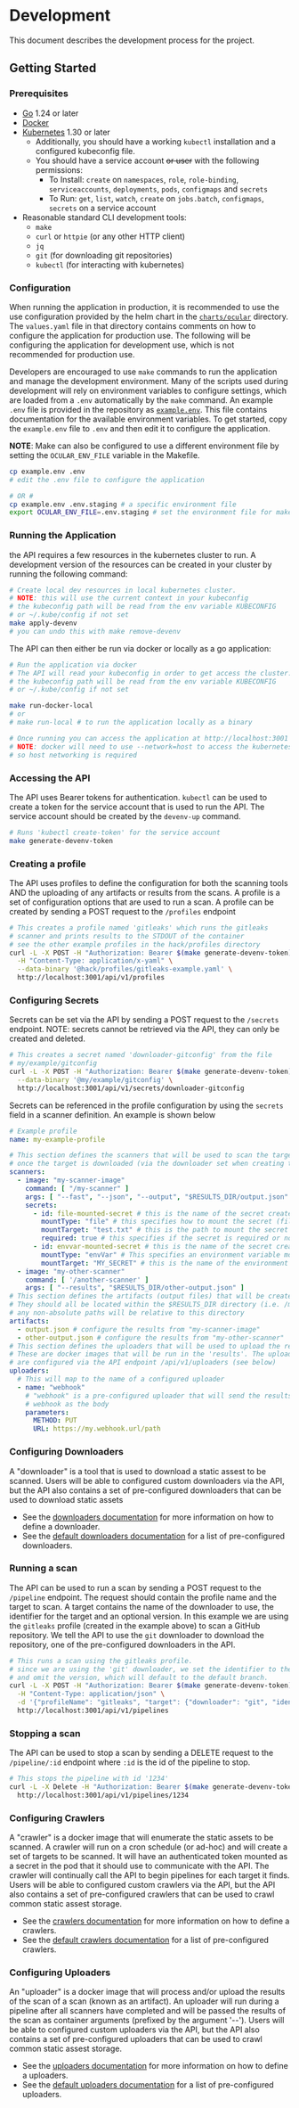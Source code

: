 # Development

This document describes the development process for the project.

## Getting Started

### Prerequisites

- [Go](https://golang.org/doc/install/source) 1.24 or later
- [Docker](https://docs.docker.com/get-docker/)
- [Kubernetes](https://kubernetes.io/docs/home/) 1.30 or later
    - Additionally, you should have a working `kubectl` installation and a configured kubeconfig file.
    - You should have a service account ~~or user~~ with the following permissions:
        - To Install: `create` on `namespaces`, `role`, `role-binding`, `serviceaccounts`, `deployments`, `pods`,
          `configmaps` and `secrets`
        - To Run: `get`, `list`, `watch`, `create` on `jobs.batch`, `configmaps`, `secrets` on a service account
- Reasonable standard CLI development tools:
    - `make`
    - `curl` or `httpie` (or any other HTTP client)
    - `jq`
    - `git` (for downloading git repositories)
    - `kubectl` (for interacting with kubernetes)

### Configuration

When running the application in production, it is recommended to use the use configuration
provided by the helm chart in the [`charts/ocular`](/charts/ocular) directory. The `values.yaml` file in that directory
contains comments on how to configure the application for production use. The following will be configuring the application
for development use, which is not recommended for production use.

Developers are encouraged to use `make` commands to run the application and manage the development environment.
Many of the scripts used during development will rely on environment variables to configure settings, which 
are loaded from a `.env` automatically by the `make` command. An example `.env` file is provided in the repository
as [`example.env`](/example.env). This file contains documentation for the available environment variables. 
To get started, copy the `example.env` file to `.env` and then edit it to configure the application.

**NOTE**: Make can also be configured to use a different environment file by setting the `OCULAR_ENV_FILE` variable in the Makefile.

```bash
cp example.env .env
# edit the .env file to configure the application

# OR #
cp example.env .env.staging # a specific environment file
export OCULAR_ENV_FILE=.env.staging # set the environment file for make to use
```

### Running the Application

the API requires a few resources in the kubernetes cluster to run. A development
version of the resources can be created in your cluster by running the following command:

```bash
# Create local dev resources in local kubernetes cluster.
# NOTE: this will use the current context in your kubeconfig
# the kubeconfig path will be read from the env variable KUBECONFIG
# or ~/.kube/config if not set
make apply-devenv
# you can undo this with make remove-devenv
```

The API can then either be run via docker or locally as a go application:

```bash
# Run the application via docker
# The API will read your kubeconfig in order to get access the cluster.
# the kubeconfig path will be read from the env variable KUBECONFIG
# or ~/.kube/config if not set

make run-docker-local
# or 
# make run-local # to run the application locally as a binary

# Once running you can access the application at http://localhost:3001
# NOTE: docker will need to use --network=host to access the kubernetes cluster
# so host networking is required
```

### Accessing the API

The API uses Bearer tokens for authentication. `kubectl` can be used to
create a token for the service account that is used to run the API. The service account
should be created by the `devenv-up` command.

```bash
# Runs 'kubectl create-token' for the service account
make generate-devenv-token
```

### Creating a profile

The API uses profiles to define the configuration for both the scanning tools AND
the uploading of any artifacts or results from the scans.
A profile is a set of configuration options that are used to run a scan.
A profile can be created by sending a POST request to the `/profiles` endpoint

```bash
# This creates a profile named 'gitleaks' which runs the gitleaks
# scanner and prints results to the STDOUT of the container
# see the other example profiles in the hack/profiles directory
curl -L -X POST -H "Authorization: Bearer $(make generate-devenv-token)" \
  -H "Content-Type: application/x-yaml" \
  --data-binary '@hack/profiles/gitleaks-example.yaml' \
  http://localhost:3001/api/v1/profiles
````

### Configuring Secrets

Secrets can be set via the API by sending a POST request to the `/secrets` endpoint.
NOTE: secrets cannot be retrieved via the API, they can only be created and deleted.

```bash
# This creates a secret named 'downloader-gitconfig' from the file
# my/example/gitconfig
curl -L -X POST -H "Authorization: Bearer $(make generate-devenv-token)" \
  --data-binary '@my/example/gitconfig' \
  http://localhost:3001/api/v1/secrets/downloader-gitconfig
```

Secrets can be referenced in the profile configuration by using the `secrets` field in
a scanner definition. An example is shown below

```yaml
# Example profile
name: my-example-profile

# This section defines the scanners that will be used to scan the target
# once the target is downloaded (via the downloader set when creating the pipeline)
scanners:
  - image: "my-scanner-image"
    command: [ "/my-scanner" ]
    args: [ "--fast", "--json", "--output", "$RESULTS_DIR/output.json" ]
    secrets:
      - id: file-mounted-secret # this is the name of the secret created via the API
        mountType: "file" # this specifies how to mount the secret (file or envVar)
        mountTarget: "test.txt" # this is the path to mount the secret to (for file mounts)
        required: true # this specifies if the secret is required or not (default: false)
      - id: envvar-mounted-secret # this is the name of the secret created via the API
        mountType: "envVar" # This specifies an environment variable mount
        mountTarget: "MY_SECRET" # this is the name of the environment variable
  - image: "my-other-scanner"
    command: [ '/another-scanner' ]
    args: [ "--results", "$RESULTS_DIR/other-output.json" ]
# This section defines the artifacts (output files) that will be created by the scanners
# They should all be located within the $RESULTS_DIR directory (i.e. /mnt/results).
# any non-absolute paths will be relative to this directory
artifacts:
  - output.json # configure the results from "my-scanner-image"
  - other-output.json # configure the results from "my-other-scanner"
# This section defines the uploaders that will be used to upload the results
# These are docker images that will be run in the 'results'. The uploaders
# are configured via the API endpoint /api/v1/uploaders (see below)
uploaders:
  # This will map to the name of a configured uploader
  - name: "webhook"
    # "webhook" is a pre-configured uploader that will send the results via an HTTP
    # webhook as the body
    parameters:
      METHOD: PUT
      URL: https://my.webhook.url/path
```

### Configuring Downloaders

A "downloader" is a tool that is used to download a static assest to be scanned.
Users will be able to configured custom downloaders via the API, but the API also
contains a set of pre-configured downloaders that can be used to download static assets

- See the [downloaders documentation](/docs/definitions/DOWNLOADERS.md) for more information on how to define a downloader.
- See the [default downloaders documentation](/docs/definitions/DEFAULTS.md#downloaders) for a list of pre-configured downloaders.


### Running a scan

The API can be used to run a scan by sending a POST request to the `/pipeline` endpoint.
The request should contain the profile name and the target to scan.
A target contains the name of the downloader to use, the identifier for the target and an optional version.
In this example we are using the `gitleaks` profile (created in the example above) to scan a GitHub repository.
We tell the API to use the `git` downloader to download the repository, one of the pre-configured downloaders in the API.

```bash
# This runs a scan using the gitleaks profile.
# since we are using the 'git' downloader, we set the identifier to the clone URL
# and omit the version, which will default to the default branch.
curl -L -X POST -H "Authorization: Bearer $(make generate-devenv-token)" \
  -H "Content-Type: application/json" \
  -d '{"profileName": "gitleaks", "target": {"downloader": "git", "identifier": "https://github.com/crashappsec/chalk"}}' \
  http://localhost:3001/api/v1/pipelines
```

### Stopping a scan

The API can be used to stop a scan by sending a DELETE request to the `/pipeline/:id` endpoint
where `:id` is the id of the pipeline to stop.

```bash
# This stops the pipeline with id '1234'
curl -L -X Delete -H "Authorization: Bearer $(make generate-devenv-token)" \
  http://localhost:3001/api/v1/pipelines/1234
```

### Configuring Crawlers

A "crawler" is a docker image that will enumerate the static assets to be scanned.
A crawler will run on a cron schedule (or ad-hoc) and will create a set of targets to be scanned.
It will have an authenticated token mounted as a secret in the pod that it should use to communicate
with the API. The crawler will continually call the API to begin pipelines for each target it finds.
Users will be able to configured custom crawlers via the API, but the API also
contains a set of pre-configured crawlers that can be used to crawl common static assest storage.


- See the [crawlers documentation](/docs/definitions/CRAWLERS.md) for more information on how to define a crawlers.
- See the [default crawlers documentation](/docs/definitions/DEFAULTS.md#crawlers) for a list of pre-configured crawlers.


### Configuring Uploaders

An "uploader" is a docker image that will process and/or upload the results of the scan of a scan (known as an
artifact).
An uploader will run during a pipeline after all scanners have completed and will be passed the results of the scan as
container arguments (prefixed by the argument '--'). Users will be able to configured custom uploaders via the API, but
the API also
contains a set of pre-configured uploaders that can be used to crawl common static assest storage.

- See the [uploaders documentation](/docs/definitions/UPLOADERS.md) for more information on how to define a uploaders.
- See the [default uploaders documentation](/docs/definitions/DEFAULTS.md#uploaders) for a list of pre-configured uploaders.

